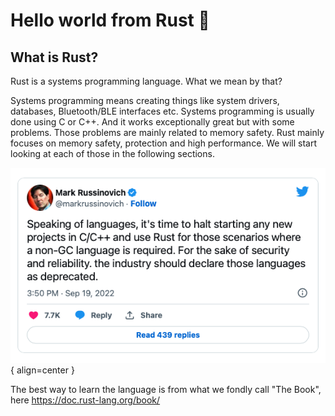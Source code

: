 # Hello world from Rust 🦀

## What is Rust?
Rust is a systems programming language. What we mean by that?

Systems programming means creating things like system drivers, databases, Bluetooth/BLE interfaces etc. 
Systems programming is usually done using C or C++. And it works exceptionally great but with some problems. 
Those problems are mainly related to memory safety. Rust mainly focuses on memory safety, protection and high performance.
We will start looking at each of those in the following sections. 

![Image title](assets/mark_tweet.png){ align=center }

The best way to learn the language is from what we fondly call "The Book", here https://doc.rust-lang.org/book/
